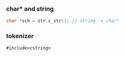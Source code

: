 ### char\* and string

```cpp
char *sch = str.c_str(); // string -> char*
```

### tokenizer

```
#include<cstring>


```



